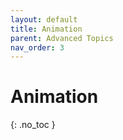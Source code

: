 ```yaml
---
layout: default
title: Animation
parent: Advanced Topics
nav_order: 3
---
```


# Animation
{: .no_toc }


